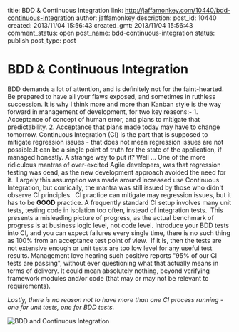 title: BDD & Continuous Integration
link: http://jaffamonkey.com/10440/bdd-continuous-integration
author: jaffamonkey
description: 
post_id: 10440
created: 2013/11/04 15:56:43
created_gmt: 2013/11/04 15:56:43
comment_status: open
post_name: bdd-continuous-integration
status: publish
post_type: post

# BDD & Continuous Integration

BDD demands a lot of attention, and is definitely not for the faint-hearted.  Be prepared to have all your flaws exposed, and sometimes in ruthless succession. It is why I think more and more than Kanban style is the way forward in management of development, for two key reasons:- 1\. Acceptance of concept of human error, and plans to mitigate that predictability. 2\. Acceptance that plans made today may have to change tomorrow. Continuous Integration (CI) is the part that is supposed to mitigate regression issues - that does not mean regression issues are not possible.It can be a single point of truth for the state of the application, if managed honestly. A strange way to put it? Well ... One of the more ridiculous mantras of over-excited Agile developers, was that regression testing was dead, as the new development approach avoided the need for it.  Largely this assumption was made around increased use Continuous Integration, but comically, the mantra was still issued by those who didn't observe CI principles.  CI practice can mitigate may regression issues, but it has to be **GOOD** practice. A frequently standard CI setup involves many unit tests, testing code in isolation too often, instead of integration tests.  This presents a misleading picture of progress, as the actual benchmark of progress is at business logic level, not code level. Introduce your BDD tests into CI, and you can expect failures every single time, there is no such thing as 100% from an acceptance test point of view.  If it is, then the tests are not extensive enough or unit tests are too low level for any useful test results. Management love hearing such positive reports "95% of our CI tests are passing", without ever questioning what that actually means in terms of delivery. It could mean absolutely nothing, beyond verifying framework modules and/or code (that may or may not be relevant to requirements). 

_Lastly, there is no reason not to have more than one CI process running - one for unit tests, one for BDD tests._

![BDD and Continuous Integration](/wp-content/uploads/2013/11/BDD-CI-350x275.png)